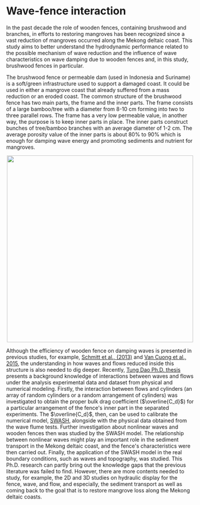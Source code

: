 # Wave-fence interaction

In the past decade the role of wooden fences, containing brushwood and branches, in efforts to restoring mangroves has been recognized since a vast reduction of mangroves occurred along the Mekong deltaic coast. This study aims to better understand the hydrodynamic performance related to the possible mechanism of wave reduction and the influence of wave characteristics on wave damping due to wooden fences and, in this study, brushwood fences in particular.<br>

The brushwood fence or permeable dam (used in Indonesia and Suriname) is a soft/green infrastructure used to support a damaged coast. It could be used in either a mangrove coast that already suffered from a mass reduction or an eroded coast. The common structure of the brushwood fence has two main parts, the frame and the inner parts. The frame consists of a large bamboo/tree with a diameter from 8-10 cm forming into two to three parallel rows. The frame has a very low permeable value, in another way, the purpose is to keep inner parts in place. The inner parts construct bunches of tree/bamboo branches with an average diameter of 1-2 cm. The average porosity value of the inner parts is about 80% to 90% which is enough for damping wave energy and promoting sediments and nutrient for mangroves.<br>

<p align="center">
<img src="https://www.researchgate.net/profile/Tung-Dao-5/publication/328946301/figure/fig3/AS:695091815526404@1542734211492/Fence-in-the-field-photo-by-Tung-Dao-2016-The-brushwood-was-filled-to-the-top-of-the.jpg" width="500"/></p>

Although the efficiency of wooden fence on damping waves is presented in previous studies, for example, [Schmitt et al., (2013)](https://link.springer.com/article/10.1007/s11852-013-0253-4) and [Van Cuong et al., 2015](https://www.sciencedirect.com/science/article/pii/S092585741500141X?casa_token=T94qsQ_WeyYAAAAA:_vqISz67Pgc_q6Q7hZicOiXsKmOt6JpABgbuPfc6DRr3i8YcC95UKu246WRtkHEIlosDZHs7), the understanding in how waves and flows reduced inside this structure is also needed to dig deeper. Recently, [Tung Dao Ph.D. thesis](https://doi.org/10.4233/uuid:0251e545-2b71-4eb9-b755-def24a3e0da6) presents a background knowledge of interactions between waves and flows under the analysis experimental data and dataset from physical and numerical modeling. Firstly, the interaction between flows and cylinders (an array of random cylinders or a random arrangement of cylinders) was investigated to obtain the proper bulk drag coefficient ($\overline{C_d}$) for a particular arrangement of the fence's inner part in the separated experiments. The $\overline{C_d}$, then, can be used to calibrate the numerical model, [SWASH](http://swash.sourceforge.net/), alongside with the physical data obtained from the wave flume tests. Further investigation about nonlinear waves and wooden fences then was studied by the SWASH model. The relationship between nonlinear waves might play an important role in the sediment transport in the Mekong deltaic coast, and the fence's characteristics were then carried out. Finally, the application of the SWASH model in the real boundary conditions, such as waves and topography, was studied. This Ph.D. research can partly bring out the knowledge gaps that the previous literature was failed to find. However, there are more contents needed to study, for example, the 2D and 3D studies on hydraulic display for the fence, wave, and flow, and especially, the sediment transport as well as coming back to the goal that is to restore mangrove loss along the Mekong deltaic coasts.<br><br>
